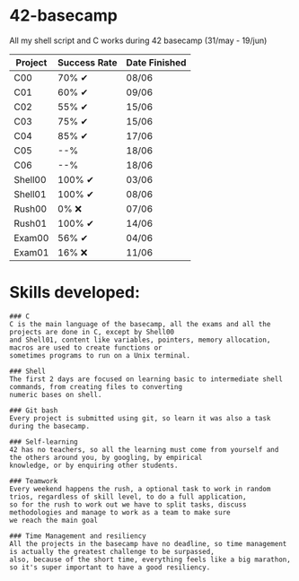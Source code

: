 # 42-basecamp
All my shell script and C works during 42 basecamp (31/may - 19/jun)

| Project | Success Rate | Date Finished |
| ------- | ---------- | ------------- |
| C00 |  70% ✔ | 08/06 |
| C01 |  60% ✔| 09/06 |
| C02 |  55% ✔| 15/06 |
| C03 |  75% ✔| 15/06 |
| C04 |  85% ✔| 17/06 |
| C05 |  --% | 18/06 |
| C06 |  --% | 18/06 |
| Shell00 |  100% ✔| 03/06 |
| Shell01 |  100% ✔| 08/06 |
| Rush00 |  0% ❌| 07/06 |
| Rush01 |  100% ✔| 14/06 |
| Exam00 |  56% ✔| 04/06 |
| Exam01 |  16% ❌| 11/06 |

# Skills developed:
    ### C
    C is the main language of the basecamp, all the exams and all the projects are done in C, except by Shell00 
    and Shell01, content like variables, pointers, memory allocation, macros are used to create functions or 
    sometimes programs to run on a Unix terminal.
    
    ### Shell
    The first 2 days are focused on learning basic to intermediate shell commands, from creating files to converting 
    numeric bases on shell.
    
    ### Git bash
    Every project is submitted using git, so learn it was also a task during the basecamp.
    
    ### Self-learning 
    42 has no teachers, so all the learning must come from yourself and the others around you, by googling, by empirical 
    knowledge, or by enquiring other students.
    
    ### Teamwork
    Every weekend happens the rush, a optional task to work in random trios, regardless of skill level, to do a full application,
    so for the rush to work out we have to split tasks, discuss methodologies and manage to work as a team to make sure 
    we reach the main goal
    
    ### Time Management and resiliency
    All the projects in the basecamp have no deadline, so time management is actually the greatest challenge to be surpassed,
    also, because of the short time, everything feels like a big marathon, so it's super important to have a good resiliency.

